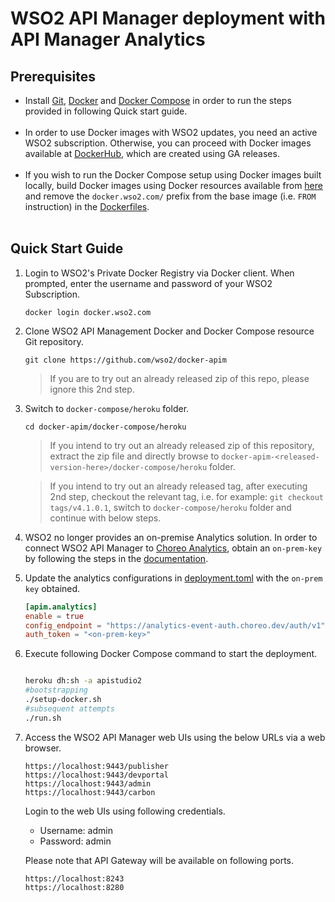 # WSO2 API Manager deployment with API Manager Analytics

## Prerequisites

 * Install [Git](https://git-scm.com/book/en/v2/Getting-Started-Installing-Git), [Docker](https://www.docker.com/get-docker) and [Docker Compose](https://docs.docker.com/compose/install/#install-compose)
   in order to run the steps provided in following Quick start guide. <br><br>
 * In order to use Docker images with WSO2 updates, you need an active WSO2 subscription.
   Otherwise, you can proceed with Docker images available at [DockerHub](https://hub.docker.com/u/wso2/), which are created using GA releases.<br><br>
 * If you wish to run the Docker Compose setup using Docker images built locally, build Docker images using Docker resources
   available from [here](../../dockerfiles/) and remove the `docker.wso2.com/` prefix from the base image (i.e. `FROM` instruction) in the [Dockerfiles](dockerfiles). <br><br>

## Quick Start Guide

1. Login to WSO2's Private Docker Registry via Docker client. When prompted, enter the username and password of your WSO2 Subscription.

   ```
   docker login docker.wso2.com
   ```

2. Clone WSO2 API Management Docker and Docker Compose resource Git repository.

   ```
   git clone https://github.com/wso2/docker-apim
   ```
   
   > If you are to try out an already released zip of this repo, please ignore this 2nd step. 

3. Switch to `docker-compose/heroku` folder.

   ```
   cd docker-apim/docker-compose/heroku
   ```
   > If you intend to try out an already released zip of this repository, extract the zip file and directly browse to
   `docker-apim-<released-version-here>/docker-compose/heroku` folder. 
     
   > If you intend to try out an already released tag, after executing 2nd step, checkout the relevant tag, 
    i.e. for example: `git checkout tags/v4.1.0.1`, switch to `docker-compose/heroku` folder and continue with below steps.

4. WSO2 no longer provides an on-premise Analytics solution. In order to connect WSO2 API Manager to [Choreo Analytics](https://analytics.choreo.dev/), obtain an `on-prem-key` by following the steps in the [documentation](https://apim.docs.wso2.com/en/4.1.0/observe/api-manager-analytics/configure-analytics/register-for-analytics/).

5. Update the analytics configurations in [deployment.toml](./conf/apim/repository/conf/deployment.toml) with the `on-prem key` obtained.

    ```toml
    [apim.analytics]
    enable = true
    config_endpoint = "https://analytics-event-auth.choreo.dev/auth/v1"
    auth_token = "<on-prem-key>"
    ```

6. Execute following Docker Compose command to start the deployment.

   ```bash
   
   heroku dh:sh -a apistudio2
   #bootstrapping
   ./setup-docker.sh
   #subsequent attempts
   ./run.sh

   ```

7. Access the WSO2 API Manager web UIs using the below URLs via a web browser.

   ```
   https://localhost:9443/publisher
   https://localhost:9443/devportal
   https://localhost:9443/admin
   https://localhost:9443/carbon
   ```
   Login to the web UIs using following credentials.
   
   * Username: admin <br>
   * Password: admin

   Please note that API Gateway will be available on following ports.
   ```
   https://localhost:8243
   https://localhost:8280
   ```
